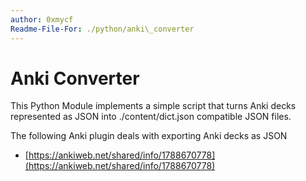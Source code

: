 ```yaml
---
author: 0xmycf
Readme-File-For: ./python/anki\_converter
---
```

# Anki Converter

This Python Module implements a simple script that turns Anki decks represented
    as JSON into ./content/dict.json compatible JSON files.

The following Anki plugin deals with exporting Anki decks as JSON  

* [https://ankiweb.net/shared/info/1788670778](https://ankiweb.net/shared/info/1788670778)

